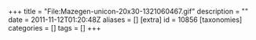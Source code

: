 +++
title = "File:Mazegen-unicon-20x30-1321060467.gif"
description = ""
date = 2011-11-12T01:20:48Z
aliases = []
[extra]
id = 10856
[taxonomies]
categories = []
tags = []
+++


